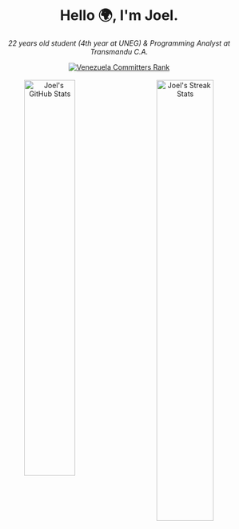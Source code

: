 <div align="center">
  <h1><strong>Hello 🌍, I'm Joel.</strong></h1>
  <p><em>22 years old student (4th year at UNEG) & Programming Analyst at Transmandu C.A.</em></p>
  <a href="https://user-badge.committers.top/venezuela/joelabreurojas" target="_blank"><img alt="Venezuela Committers Rank" src="https://user-badge.committers.top/venezuela/joelabreurojas.svg"></a>
</div>

<br>

<div align="center">
    <a href="#"><img align="left" width="45%" alt="Joel's GitHub Stats" src="https://github-readme-stats.vercel.app/api?username=joelabreurojas&show_icons=true&rank_icon=percentile&theme=nord"></a>
    <a href="#"><img align="right" width="47.5%" alt="Joel's Streak Stats" src="https://streak-stats.demolab.com?user=joelabreurojas&theme=nord&mode=weekly"></a>
</div>

<!--
**j4breu/j4breu** is a ✨ _special_ ✨ repository because its `README.md` (this file) appears on your GitHub profile.

Here are some ideas to get you started:

- 🔭 I’m currently working on ...
- 🌱 I’m currently learning ...
- 👯 I’m looking to collaborate on ...
- 🤔 I’m looking for help with ...
- 💬 Ask me about ...
- 📫 How to reach me: ...
- 😄 Pronouns: ...
- ⚡ Fun fact: ...
-->
